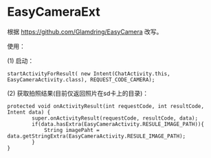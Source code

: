 # EasyCameraExt

根据 https://github.com/Glamdring/EasyCamera 改写。

使用：
 
 (1) 启动：
 
 `startActivityForResult( new Intent(ChatActivity.this, EasyCameraActivity.class), REQUEST_CODE_CAMERA);`

 (2) 获取拍照结果(目前仅返回照片在sd卡上的目录)：
```
protected void onActivityResult(int requestCode, int resultCode, Intent data) {
		super.onActivityResult(requestCode, resultCode, data);
		if(data.hasExtra(EasyCameraActivity.RESULE_IMAGE_PATH)){
			String imagePaht = data.getStringExtra(EasyCameraActivity.RESULE_IMAGE_PATH);
		}
}
```
